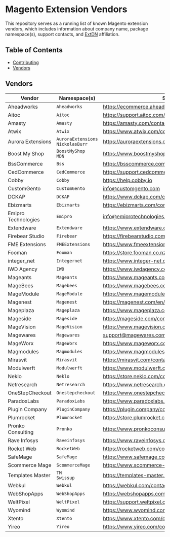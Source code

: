 # Magento Extension Vendors

This repository serves as a running list of known Magento extension vendors,
which includes information about company name, package namespace(s), support
contacts, and [ExtDN](https://extdn.org) affiliation.

## Table of Contents

- [Contributing](https://github.com/auroraextensions/vendors/blob/master/.github/CONTRIBUTING.md)
- [Vendors](#vendors)

## Vendors

<table>
  <thead>
    <tr>
      <th>Vendor</th>
      <th>Namespace(s)</th>
      <th>Support</th>
      <th>ExtDN</th>
    </tr>
  </thead>
  <tbody>
    <tr>
      <td>Aheadworks</td>
      <td>
        <div>
          <code>Aheadworks</code>
        </div>
      </td>
      <td>
        <a href="https://ecommerce.aheadworks.com/contacts">https://ecommerce.aheadworks.com/contacts</a>
      </td>
      <td>&#10004;</td>
    </tr>
    <tr>
      <td>Aitoc</td>
      <td>
        <div>
          <code>Aitoc</code>
        </div>
      </td>
      <td>
        <a href="https://support.aitoc.com/index.php?/Knowledgebase/List">https://support.aitoc.com/index.php?/Knowledgebase/List</a>
      </td>
      <td>&ndash;</td>
    </tr>
    <tr>
      <td>Amasty</td>
      <td>
        <div>
          <code>Amasty</code>
        </div>
      </td>
      <td>
        <a href="https://amasty.com/contacts">https://amasty.com/contacts</a>
      </td>
      <td>&ndash;</td>
    </tr>
    <tr>
      <td>Atwix</td>
      <td>
        <div>
          <code>Atwix</code>
        </div>
      </td>
      <td>
        <a href="https://www.atwix.com/contact/">https://www.atwix.com/contact/</a>
      </td>
      <td>&ndash;</td>
    </tr>
    <tr>
      <td>Aurora Extensions</td>
      <td>
        <div>
          <code>AuroraExtensions</code>
        </div>
        <div>
          <code>NickolasBurr</code>
        </div>
      </td>
      <td>
        <a href="https://auroraextensions.com/pages/contact-us">https://auroraextensions.com/pages/contact-us</a>
      </td>
      <td>&#10004;</td>
    </tr>
    <tr>
      <td>Boost My Shop</td>
      <td>
        <div>
          <code>BoostMyShop</code>
        </div>
        <div>
          <code>MDN</code>
        </div>
      </td>
      <td>
        <a href="https://www.boostmyshop.com/contact">https://www.boostmyshop.com/contact</a>
      </td>
      <td>&ndash;</td>
    </tr>
    <tr>
      <td>BssCommerce</td>
      <td>
        <div>
          <code>Bss</code>
        </div>
      </td>
      <td>
        <a href="https://bsscommerce.com/contact">https://bsscommerce.com/contact</a>
      </td>
      <td>&ndash;</td>
    </tr>
    <tr>
      <td>CedCommerce</td>
      <td>
        <div>
          <code>CedCommerce</code>
        </div>
      </td>
      <td>
        <a href="https://support.cedcommerce.com">https://support.cedcommerce.com</a>
      </td>
      <td>&ndash;</td>
    </tr>
    <tr>
      <td>Cobby</td>
      <td>
        <div>
          <code>Cobby</code>
        </div>
      </td>
      <td>
        <a href="https://help.cobby.io">https://help.cobby.io</a>
      </td>
      <td>&#10004;</td>
    </tr>
    <tr>
      <td>CustomGento</td>
      <td>
        <div>
          <code>CustomGento</code>
        </div>
      </td>
      <td>
        <a href="mailto:info@customgento.com">info@customgento.com</a>
      </td>
      <td>&#10004;</td>
    </tr>
    <tr>
      <td>DCKAP</td>
      <td>
        <div>
          <code>DCKAP</code>
        </div>
      </td>
      <td>
        <a href="https://www.dckap.com/contact-us.htm">https://www.dckap.com/contact-us.htm</a>
      </td>
      <td>&ndash;</td>
    </tr>
    <tr>
      <td>Ebizmarts</td>
      <td>
        <div>
          <code>Ebizmarts</code>
        </div>
      </td>
      <td>
        <a href="https://ebizmarts.com/contact-us">https://ebizmarts.com/contact-us</a>
      </td>
      <td>&#10004;</td>
    </tr>
    <tr>
      <td>Emipro Technologies</td>
      <td>
        <div>
          <code>Emipro</code>
        </div>
      </td>
      <td>
        <a href="info@emiprotechnologies.com">info@emiprotechnologies.com</a>
      </td>
      <td>&ndash;</td>
    </tr>
    <tr>
      <td>Extendware</td>
      <td>
        <div>
          <code>Extendware</code>
        </div>
      </td>
      <td>
        <a href="https://www.extendware.com/contacts">https://www.extendware.com/contacts</a>
      </td>
      <td>&ndash;</td>
    </tr>
    <tr>
      <td>Firebear Studio</td>
      <td>
        <div>
          <code>Firebear</code>
        </div>
      </td>
      <td>
        <a href="https://firebearstudio.com/contacts">https://firebearstudio.com/contacts</a>
      </td>
      <td>&#10004;</td>
    </tr>
    <tr>
      <td>FME Extensions</td>
      <td>
        <div>
          <code>FMEExtensions</code>
        </div>
      </td>
      <td>
        <a href="https://www.fmeextensions.com/contacts">https://www.fmeextensions.com/contacts</a>
      </td>
      <td>&ndash;</td>
    </tr>
    <tr>
      <td>Fooman</td>
      <td>
        <div>
          <code>Fooman</code>
        </div>
      </td>
      <td>
        <a href="https://store.fooman.co.nz/contacts">https://store.fooman.co.nz/contacts</a>
      </td>
      <td>&#10004;</td>
    </tr>
    <tr>
      <td>integer_net</td>
      <td>
        <div>
          <code>Integernet</code>
        </div>
      </td>
      <td>
        <a href="https://www.integer-net.de/kontakt">https://www.integer-net.de/kontakt</a>
      </td>
      <td>&#10004;</td>
    </tr>
    <tr>
      <td>IWD Agency</td>
      <td>
        <div>
          <code>IWD</code>
        </div>
      </td>
      <td>
        <a href="https://www.iwdagency.com/contact">https://www.iwdagency.com/contact</a>
      </td>
      <td>&ndash;</td>
    </tr>
    <tr>
      <td>Mageants</td>
      <td>
        <div>
          <code>Mageants</code>
        </div>
      </td>
      <td>
        <a href="https://www.mageants.com/contact-us.html">https://www.mageants.com/contact-us.html</a>
      </td>
      <td>&ndash;</td>
    </tr>
    <tr>
      <td>MageBees</td>
      <td>
        <div>
          <code>Magebees</code>
        </div>
      </td>
      <td>
        <a href="https://www.magebees.com/contact-us">https://www.magebees.com/contact-us</a>
      </td>
      <td>&ndash;</td>
    </tr>
    <tr>
      <td>MageModule</td>
      <td>
        <div>
          <code>MageModule</code>
        </div>
      </td>
      <td>
        <a href="https://www.magemodule.com/contact">https://www.magemodule.com/contact</a>
      </td>
      <td>&#10004;</td>
    </tr>
    <tr>
      <td>Magenest</td>
      <td>
        <div>
          <code>Magenest</code>
        </div>
      </td>
      <td>
        <a href="https://magenest.com/en/contact-us/">https://magenest.com/en/contact-us/</a>
      </td>
      <td>&ndash;</td>
    </tr>
    <tr>
      <td>Mageplaza</td>
      <td>
        <div>
          <code>Mageplaza</code>
        </div>
      </td>
      <td>
        <a href="https://www.mageplaza.com/contact.html">https://www.mageplaza.com/contact.html</a>
      </td>
      <td>&ndash;</td>
    </tr>
    <tr>
      <td>Mageside</td>
      <td>
        <div>
          <code>Mageside</code>
        </div>
      </td>
      <td>
        <a href="https://mageside.com/contacts">https://mageside.com/contacts</a>
      </td>
      <td>&ndash;</td>
    </tr>
    <tr>
      <td>MageVision</td>
      <td>
        <div>
          <code>MageVision</code>
        </div>
      </td>
      <td>
        <a href="https://www.magevision.com/contact/">https://www.magevision.com/contact/</a>
      </td>
      <td>&ndash;</td>
    </tr>
    <tr>
      <td>Magewares</td>
      <td>
        <div>
          <code>Magewares</code>
        </div>
      </td>
      <td>
        <a href="mailto:support@magewares.com">support@magewares.com</a>
      </td>
      <td>&ndash;</td>
    </tr>
    <tr>
      <td>MageWorx</td>
      <td>
        <div>
          <code>MageWorx</code>
        </div>
      </td>
      <td>
        <a href="https://www.mageworx.com/support/">https://www.mageworx.com/support/</a>
      </td>
      <td>&ndash;</td>
    </tr>
    <tr>
      <td>Magmodules</td>
      <td>
        <div>
          <code>Magmodules</code>
        </div>
      </td>
      <td>
        <a href="https://www.magmodules.eu/contact-us.html">https://www.magmodules.eu/contact-us.html</a>
      </td>
      <td>&ndash;</td>
    </tr>
    <tr>
      <td>Mirasvit</td>
      <td>
        <div>
          <code>Mirasvit</code>
        </div>
      </td>
      <td>
        <a href="https://mirasvit.com/contact">https://mirasvit.com/contact</a>
      </td>
      <td>&ndash;</td>
    </tr>
    <tr>
      <td>Modulwerft</td>
      <td>
        <div>
          <code>Modulwerft</code>
        </div>
      </td>
      <td>
        <a href="https://www.modulwerft.com/contacts">https://www.modulwerft.com/contacts</a>
      </td>
      <td>&#10004;</td>
    </tr>
    <tr>
      <td>Neklo</td>
      <td>
        <div>
          <code>Neklo</code>
        </div>
      </td>
      <td>
        <a href="https://store.neklo.com/contacts">https://store.neklo.com/contacts</a>
      </td>
      <td>&ndash;</td>
    </tr>
    <tr>
      <td>Netresearch</td>
      <td>
        <div>
          <code>Netresearch</code>
        </div>
      </td>
      <td>
        <a href="https://www.netresearch.de/en/contact/">https://www.netresearch.de/en/contact/</a>
      </td>
      <td>&#10004;</td>
    </tr>
    <tr>
      <td>OneStepCheckout</td>
      <td>
        <div>
          <code>Onestepcheckout</code>
        </div>
      </td>
      <td>
        <a href="https://www.onestepcheckout.com/contacts">https://www.onestepcheckout.com/contacts</a>
      </td>
      <td>&#10004;</td>
    </tr>
    <tr>
      <td>ParadoxLabs</td>
      <td>
        <div>
          <code>ParadoxLabs</code>
        </div>
      </td>
      <td>
        <a href="https://www.paradoxlabs.com/contact/">https://www.paradoxlabs.com/contact/</a>
      </td>
      <td>&#10004;</td>
    </tr>
    <tr>
      <td>Plugin Company</td>
      <td>
        <div>
          <code>PluginCompany</code>
        </div>
      </td>
      <td>
        <a href="https://plugin.company/contact">https://plugin.company/contact</a>
      </td>
      <td>&ndash;</td>
    </tr>
    <tr>
      <td>Plumrocket</td>
      <td>
        <div>
          <code>Plumrocket</code>
        </div>
      </td>
      <td>
        <a href="https://store.plumrocket.com/contacts">https://store.plumrocket.com/contacts</a>
      </td>
      <td>&ndash;</td>
    </tr>
    <tr>
      <td>Pronko Consulting</td>
      <td>
        <div>
          <code>Pronko</code>
        </div>
      </td>
      <td>
        <a href="https://www.pronkoconsulting.com/contact">https://www.pronkoconsulting.com/contact</a>
      </td>
      <td>&#10004;</td>
    </tr>
    <tr>
      <td>Rave Infosys</td>
      <td>
        <div>
          <code>Raveinfosys</code>
        </div>
      </td>
      <td>
        <a href="https://www.raveinfosys.com/contact-us/">https://www.raveinfosys.com/contact-us/</a>
      </td>
      <td>&ndash;</td>
    </tr>
    <tr>
      <td>Rocket Web</td>
      <td>
        <div>
          <code>RocketWeb</code>
        </div>
      </td>
      <td>
        <a href="https://rocketweb.com/contact">https://rocketweb.com/contact</a>
      </td>
      <td>&#10004;</td>
    </tr>
    <tr>
      <td>SafeMage</td>
      <td>
        <div>
          <code>SafeMage</code>
        </div>
      </td>
      <td>
        <a href="https://www.safemage.com/contacts">https://www.safemage.com/contacts</a>
      </td>
      <td>&ndash;</td>
    </tr>
    <tr>
      <td>Scommerce Mage</td>
      <td>
        <div>
          <code>ScommerceMage</code>
        </div>
      </td>
      <td>
        <a href="https://www.scommerce-mage.com/contact-us.html">https://www.scommerce-mage.com/contact-us.html</a>
      </td>
      <td>&ndash;</td>
    </tr>
    <tr>
      <td>Templates Master</td>
      <td>
        <div>
          <code>TM</code>
        </div>
        <div>
          <code>Swissup</code>
        </div>
      </td>
      <td>
        <a href="https://templates-master.com/contacts">https://templates-master.com/contacts</a>
      </td>
      <td>&ndash;</td>
    </tr>
    <tr>
      <td>Webkul</td>
      <td>
        <div>
          <code>Webkul</code>
        </div>
      </td>
      <td>
        <a href="https://webkul.com/contacts/">https://webkul.com/contacts/</a>
      </td>
      <td>&ndash;</td>
    </tr>
    <tr>
      <td>WebShopApps</td>
      <td>
        <div>
          <code>WebShopApps</code>
        </div>
      </td>
      <td>
        <a href="https://webshopapps.com/contacts">https://webshopapps.com/contacts</a>
      </td>
      <td>&#10004;</td>
    </tr>
    <tr>
      <td>WeltPixel</td>
      <td>
        <div>
          <code>WeltPixel</code>
        </div>
      </td>
      <td>
        <a href="https://support.weltpixel.com">https://support.weltpixel.com</a>
      </td>
      <td>&ndash;</td>
    </tr>
    <tr>
      <td>Wyomind</td>
      <td>
        <div>
          <code>Wyomind</code>
        </div>
      </td>
      <td>
        <a href="https://www.wyomind.com/contact.html">https://www.wyomind.com/contact.html</a>
      </td>
      <td>&ndash;</td>
    </tr>
    <tr>
      <td>Xtento</td>
      <td>
        <div>
          <code>Xtento</code>
        </div>
      </td>
      <td>
        <a href="https://www.xtento.com/contacts">https://www.xtento.com/contacts</a>
      </td>
      <td>&#10004;</td>
    </tr>
    <tr>
      <td>Yireo</td>
      <td>
        <div>
          <code>Yireo</code>
        </div>
      </td>
      <td>
        <a href="https://www.yireo.com/contact">https://www.yireo.com/contact</a>
      </td>
      <td>&#10004;</td>
    </tr>
  </tbody>
</table>
